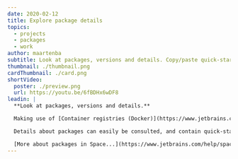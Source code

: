 ```yaml
---
date: 2020-02-12
title: Explore package details
topics:
  - projects
  - packages
  - work
author: maartenba
subtitle: Look at packages, versions and details. Copy/paste quick-start information.
thumbnail: ./thumbnail.png
cardThumbnail: ./card.png
shortVideo:
  poster: ./preview.png
  url: https://youtu.be/6fBDHx6wDF8
leadin: |
  **Look at packages, versions and details.**

  Making use of [Container registries (Docker)](https://www.jetbrains.com/help/space/container-registry.html) or the [Maven repository (Maven, Gradle, SBT)](https://www.jetbrains.com/help/space/maven-repository.html) in Space?

  Details about packages can easily be consulted, and contain quick-start information that is easy to copy/paste. For example, we can the copy Gradle configuration from Space, then paste it into `build.gradle` and start using it.

  [More about packages in Space...](https://www.jetbrains.com/help/space/packages.html)
---
```


